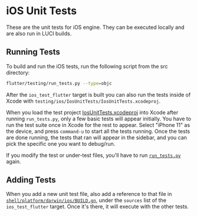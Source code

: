# iOS Unit Tests

These are the unit tests for iOS engine.  They can be executed locally and are
also run in LUCI builds.

## Running Tests

To build and run the iOS tests, run the following script from the src directory:

```sh
flutter/testing/run_tests.py --type=objc
```

After the `ios_test_flutter` target is built you can also run the tests inside
of Xcode with `testing/ios/IosUnitTests/IosUnitTests.xcodeproj`.

When you load the test project [IosUnitTests.xcodeproj](IosUnitTests.xcodeproj)
into Xcode after running `run_tests.py`, only a few basic tests will appear
initially. You have to run the test suite once in Xcode for the rest to appear.
Select "iPhone 11" as the device, and press `command-u` to start all the tests
running. Once the tests are done running, the tests that ran will appear in the
sidebar, and you can pick the specific one you want to debug/run.

If you modify the test or under-test files, you'll have to run
[`run_tests.py`](../../run_tests.py) again.

## Adding Tests

When you add a new unit test file, also add a reference to that file in
[`shell/platform/darwin/ios/BUILD.gn`](../../../shell/platform/darwin/ios/BUILD.gn),
under the `sources` list of the `ios_test_flutter` target. Once it's there, it
will execute with the other tests.
